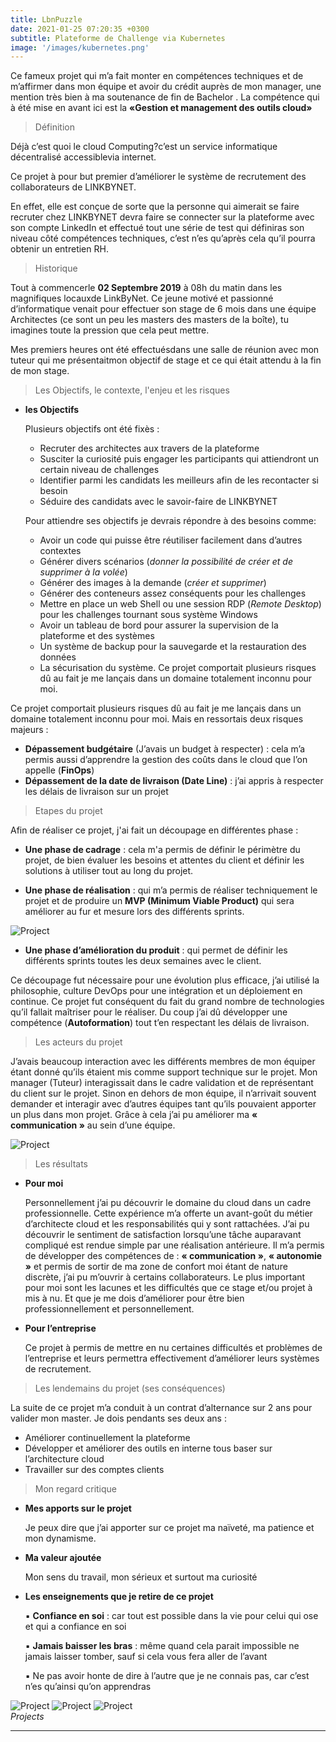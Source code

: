```yaml
---
title: LbnPuzzle
date: 2021-01-25 07:20:35 +0300
subtitle: Plateforme de Challenge via Kubernetes
image: '/images/kubernetes.png'
---
```


Ce fameux projet qui m’a fait monter en compétences techniques et de m’affirmer dans mon équipe et avoir du crédit auprès de mon manager, une mention très bien à ma soutenance de fin de Bachelor . La compétence qui à été mise en avant ici est la **«Gestion et management des outils cloud»**

> Définition

Déjà c’est quoi le cloud Computing?c’est un service informatique décentralisé accessiblevia internet.

Ce projet à pour but premier d’améliorer le système de recrutement des collaborateurs de LINKBYNET. 

En effet, elle est conçue de sorte que la personne qui aimerait se faire recruter chez LINKBYNET devra faire se connecter sur la plateforme avec son compte LinkedIn et effectué tout une série de test qui définiras son niveau côté compétences techniques, c’est n’es qu’après cela qu’il pourra obtenir un entretien RH.

> Historique

Tout à commencerle **02 Septembre 2019** à 08h du matin dans les magnifiques locauxde LinkByNet. Ce jeune motivé et passionné d’informatique venait pour effectuer son stage de 6 mois dans une équipe Architectes (ce sont un peu les masters des masters de la boîte), tu imagines toute la pression que cela peut mettre.

Mes premiers heures ont été effectuésdans une salle de réunion avec mon tuteur qui me présentaitmon objectif de stage et ce qui était attendu à la fin de mon stage.

> Les Objectifs, le contexte, l'enjeu et les risques 

- **les Objectifs**

  Plusieurs objectifs ont été fixès : 

    *  Recruter des architectes aux travers de la plateforme
    *  Susciter la curiosité puis engager les participants qui attiendront un certain niveau de challenges
    *  Identifier parmi les candidats les meilleurs afin de les recontacter si besoin 
    *   Séduire des candidats avec le savoir-faire de LINKBYNET

  Pour attiendre ses objectifs je devrais répondre à des besoins comme:

    *  Avoir un code qui puisse être réutiliser facilement dans d’autres contextes
    *  Générer divers scénarios (*donner la possibilité de créer et de supprimer à la volée*)
    *  Générer des images à la demande (*créer et supprimer*)
    *  Générer des conteneurs assez conséquents pour les challenges
    *  Mettre en place un web Shell ou une session RDP (*Remote Desktop*) pour les challenges tournant sous système Windows 
    *  Avoir un tableau de bord pour assurer la supervision de la plateforme et des systèmes 
    *  Un système de backup pour la sauvegarde et la restauration des données 
    * La sécurisation du système.  Ce projet comportait plusieurs risques dû au fait je me lançais dans un domaine totalement inconnu pour moi. 

Ce projet comportait plusieurs risques dû au fait je me lançais dans un domaine totalement inconnu pour moi. Mais en ressortais deux risques majeurs :

- **Dépassement budgétaire** (J’avais un budget à respecter) : cela m’a permis aussi d’apprendre la gestion des coûts dans le cloud que l’on appelle
(**FinOps**)
- **Dépassement de la date de livraison (Date Line)** : j’ai appris à respecter les délais de livraison sur un projet 

> Etapes du projet

Afin de réaliser ce projet, j'ai fait un découpage en différentes phase :
  * **Une phase de cadrage** : cela m'a permis de définir le périmètre du projet, de bien évaluer les besoins et attentes du client et définir les solutions à utiliser tout au long du projet.

  * **Une phase de réalisation** : qui m’a permis de réaliser techniquement le projet et de produire un **MVP (Minimum Viable Product)** qui sera améliorer au fur et mesure lors des différents sprints.

<div class="gallery-box">
  <div class="gallery">
    <img src="/images/mvp.png" alt="Project">
  </div>
</div>

  * **Une phase d’amélioration du produit** : qui permet de définir les différents sprints toutes les deux semaines avec le client.

Ce découpage fut nécessaire pour une évolution plus efficace, j’ai utilisé la philosophie, culture DevOps pour une intégration et un déploiement en continue.
Ce projet fut conséquent du fait du grand nombre de technologies qu’il fallait maîtriser pour le réaliser. Du coup j’ai dû développer une compétence (**Autoformation**) tout t’en respectant les délais de livraison.

> Les acteurs du projet

J’avais beaucoup interaction avec les différents membres de mon équiper étant donné qu’ils étaient mis comme support technique sur le projet. Mon manager (Tuteur) interagissait dans le cadre validation et de représentant du client sur le projet. Sinon en dehors de mon équipe, il n’arrivait souvent demander et interagir avec d’autres équipes tant qu’ils pouvaient apporter un plus dans mon projet. Grâce à cela j’ai pu améliorer ma **« communication »** au sein d’une équipe.

<div class="gallery-box">
  <div class="gallery">
    <img src="/images/people.jpg" alt="Project">
  </div>
</div>

> Les résultats

  * **Pour moi** 

      Personnellement j’ai pu découvrir le domaine du cloud dans un cadre professionnelle. Cette expérience m’a offerte un avant-goût du métier d’architecte cloud et les responsabilités qui y sont rattachées. J’ai pu découvrir le sentiment de satisfaction lorsqu’une tâche auparavant compliqué est rendue simple par une réalisation antérieure. Il m’a permis de développer des compétences de : **« communication »**, **« autonomie »** et permis de sortir de ma zone de confort moi étant de nature discrète, j’ai pu m’ouvrir à certains collaborateurs. Le plus important pour moi sont les lacunes et les difficultés que ce stage et/ou projet à mis à nu. Et que je me dois d’améliorer pour être bien professionnellement et personnellement. 

  * **Pour l’entreprise** 

      Ce projet à permis de mettre en nu certaines difficultés et problèmes de l’entreprise et leurs permettra effectivement d’améliorer leurs systèmes de recrutement.

> Les lendemains du projet (ses conséquences)

La suite de ce projet m’a conduit à un contrat d’alternance sur 2 ans pour valider mon master. Je dois pendants ses deux ans :

  * Améliorer continuellement la plateforme
  * Développer et améliorer des outils en interne tous baser sur l’architecture cloud 
  * Travailler sur des comptes clients 

> Mon regard critique

  * **Mes apports sur le projet**

    Je peux dire que j’ai apporter sur ce projet ma naïveté, ma patience et mon dynamisme.

  * **Ma valeur ajoutée** 

    Mon sens du travail, mon sérieux et surtout ma curiosité 

  * **Les enseignements que je retire de ce projet**

    ▪ **Confiance en soi** : car tout est possible dans la vie pour celui qui ose et qui a confiance en soi

    ▪ **Jamais baisser les bras** : même quand cela parait impossible ne jamais laisser tomber, sauf si cela vous fera aller de l’avant 

    ▪ Ne pas avoir honte de dire à l’autre que je ne connais pas, car c’est n’es qu’ainsi qu’on apprendras

<div class="gallery-box">
  <div class="gallery">
    <img src="/images/impossible.jpg" alt="Project">
    <img src="/images/bras.png" alt="Project">
    <img src="/images/possible.jpg" alt="Project">
  </div>
  <em>Projects</em>
</div>

***